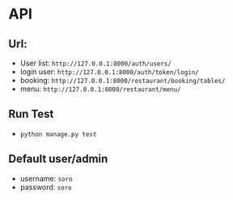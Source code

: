 # API

## Url:

-   User list: `http://127.0.0.1:8000/auth/users/`
-   login user: `http://127.0.0.1:8000/auth/token/login/`
-   booking: `http://127.0.0.1:8000/restaurant/booking/tables/`
-   menu: `http://127.0.0.1:8000/restaurant/menu/`

## Run Test

-   `python manage.py test`


## Default user/admin

- username: `soro`
- password: `soro`